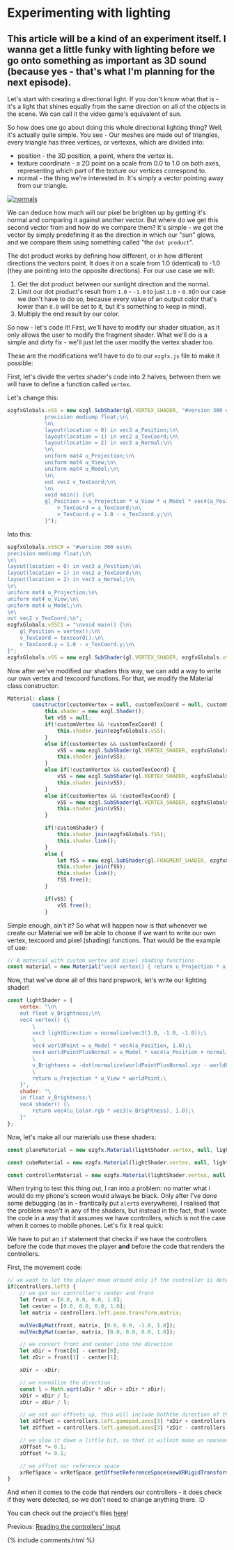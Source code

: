 # Experimenting with lighting

## This article will be a kind of an experiment itself. I wanna get a little funky with lighting before we go onto something as important as 3D sound (because yes - that's what I'm planning for the next episode).

Let's start with creating a directional light. If you don't know what that is - it's a light that shines equally from the same direction on all of the objects in the scene. We can call it the video game's equivalent of sun.

So how does one go about doing this whole directional lighting thing? Well, it's actually quite simple. You see - Our meshes are made out of triangles, every triangle has three vertices, or vertexes, which are divided into:
- position - the 3D position, a point, where the vertex is.
- texture coordinate - a 2D point on a scale from 0.0 to 1.0 on both axes, representing which part of the texture our vertices correspond to.
- normal - the thing we're interested in. It's simply a vector pointing away from our triangle.

[![normals](./data/tutorial9/wikipedia_surface_normals.png)](https://en.wikipedia.org/wiki/File:Surface_normals.svg)

We can deduce how much will our pixel be brighten up by getting it's normal and comparing it against another vector. But where do we get this second vector from and how do we compare them? It's simple - we get the vector by simply predefining it as the direction in which our "sun" glows, and we compare them using something called "the `dot product`".

The dot product works by defining how different, or in how different directions the vectors point. It does it on a scale from 1.0 (identical) to -1.0 (they are pointing into the opposite directions). For our use case we will:
1. Get the dot product between our sunlight direction and the normal.
2. Limit our dot product's result from `1.0` - `-1.0` to just `1.0` - `0.0`(in our case we don't have to do so, because every value of an output color that's lower than `0.0` will be set to it, but it's something to keep in mind).
3. Multiply the end result by our color.

So now - let's code it! First, we'll have to modify our shader situation, as it only allows the user to modify the fragment shader. What we'll do is a simple and dirty fix - we'll just let the user modify the vertex shader too.

These are the modifications we'll have to do to our `ezgfx.js` file to make it possible:

First, let's divide the vertex shader's code into 2 halves, between them we will have to define a function called `vertex`.

Let's change this:
```js
ezgfxGlobals.vSS = new ezgl.SubShader(gl.VERTEX_SHADER, "#version 300 es\n\
			precision mediump float;\n\
			\n\
			layout(location = 0) in vec3 a_Position;\n\
			layout(location = 1) in vec2 a_TexCoord;\n\
			layout(location = 2) in vec3 a_Normal;\n\
			\n\
			uniform mat4 u_Projection;\n\
			uniform mat4 u_View;\n\
			uniform mat4 u_Model;\n\
			\n\
			out vec2 v_TexCoord;\n\
			\n\
			void main() {\n\
			gl_Position = u_Projection * u_View * u_Model * vec4(a_Position, 1.0);\n\
				v_TexCoord = a_TexCoord;\n\
				v_TexCoord.y = 1.0 - v_TexCoord.y;\n\
			}");
```

Into this:
```js
ezgfxGlobals.vSSC0 = "#version 300 es\n\
precision mediump float;\n\
\n\
layout(location = 0) in vec3 a_Position;\n\
layout(location = 1) in vec2 a_TexCoord;\n\
layout(location = 2) in vec3 a_Normal;\n\
\n\
uniform mat4 u_Projection;\n\
uniform mat4 u_View;\n\
uniform mat4 u_Model;\n\
\n\
out vec2 v_TexCoord;\n";
ezgfxGlobals.vSSC1 = "\nvoid main() {\n\
	gl_Position = vertex();\n\
	v_TexCoord = texcoord();\n\
	v_TexCoord.y = 1.0 - v_TexCoord.y;\n\
}";
ezgfxGlobals.vSS = new ezgl.SubShader(gl.VERTEX_SHADER, ezgfxGlobals.vSSC0 + "\nvec4 vertex() { return u_Projection * u_View * u_Model * vec4(a_Position, 1.0); }\nvec2 texcoord() { return a_TexCoord; }\n" + ezgfxGlobals.vSSC1);
```

Now after we've modified our shaders this way, we can add a way to write our own vertex and texcoord functions. For that, we modify the Material class constructor:
```js
Material: class {
		constructor(customVertex = null, customTexCoord = null, customShader = null) {
			this.shader = new ezgl.Shader();
			let vSS = null;
			if(!customVertex && !customTexCoord) {
				this.shader.join(ezgfxGlobals.vSS);
			}
			else if(customVertex && customTexCoord) {
				vSS = new ezgl.SubShader(gl.VERTEX_SHADER, ezgfxGlobals.vSSC0 + customVertex + "\n" + customTexCoord + ezgfxGlobals.vSSC1);
				this.shader.join(vSS);
			}
			else if(!customVertex && customTexCoord) {
				vSS = new ezgl.SubShader(gl.VERTEX_SHADER, ezgfxGlobals.vSSC0 + "vec4 vertex() { return u_Projection * u_View * u_Model * vec4(a_Position, 1.0); }\n" + customTexCoord + ezgfxGlobals.vSSC1);
				this.shader.join(vSS);
			}
			else if(customVertex && !customTexCoord) {
				vSS = new ezgl.SubShader(gl.VERTEX_SHADER, ezgfxGlobals.vSSC0 + customVertex + "\nvec2 texcoord() { return a_TexCoord; }" + ezgfxGlobals.vSSC1);
				this.shader.join(vSS);
			}

			if(!customShader) {
				this.shader.join(ezgfxGlobals.fSS);
				this.shader.link();
			}
			else {
				let fSS = new ezgl.SubShader(gl.FRAGMENT_SHADER, ezgfxGlobals.fSSC0 + customShader + ezgfxGlobals.fSSC1); 
				this.shader.join(fSS);
				this.shader.link();
				fSS.free();
			}

			if(vSS) {
				vSS.free();
			}
```

Simple enough, ain't it? So what will happen now is that whenever we create our Material we will be able to choose if we want to write our own vertex, texcoord and pixel (shading) functions. That would be the example of use:
```js
// A material with custom vertex and pixel shading functions
const material = new Material("vec4 vertex() { return u_Projection * u_View * u_Model * vec4(a_Position, 1.0); }", null, "vec4 shader() { return u_Color * vec4(vec3(0.2), 1.0); }"); 
```

Now, that we've done all of this hard prepwork, let's write our lighting shader!
```js
const lightShader = {
	vertex: "\n\
	out float v_Brightness;\n\
	vec4 vertex() {\
		\
		vec3 lightDirection = normalize(vec3(1.0, -1.0, -1.0));\
		\
		vec4 worldPoint = u_Model * vec4(a_Position, 1.0);\
		vec4 worldPointPlusNormal = u_Model * vec4(a_Position + normalize(a_Normal), 1.0);\
		\
		v_Brightness = -dot(normalize(worldPointPlusNormal.xyz - worldPoint.xyz), lightDirection);\
		\
		return u_Projection * u_View * worldPoint;\
	}",
	shader: "\
	in float v_Brightness;\
	vec4 shader() {\
		return vec4(u_Color.rgb * vec3(v_Brightness), 1.0);\
	}"
};
```

Now, let's make all our materials use these shaders:

```js
const planeMaterial = new ezgfx.Material(lightShader.vertex, null, lightShader.shader);
```

```js
const cubeMaterial = new ezgfx.Material(lightShader.vertex, null, lightShader.shader);
```

```js
const controllerMaterial = new ezgfx.Material(lightShader.vertex, null, lightShader.shader);
```

When trying to test this thing out, I ran into a problem: no matter what i would do my phone's screen would always be black. Only after I've done some debugging (as in - frantically put `alert`s everywhere), I realised that the problem wasn't in any of the shaders, but instead in the fact, that I wrote the code in a way that it assumes we have controllers, which is not the case when it comes to mobile phones. Let's fix it real quick:

We have to put an `if` statement that checks if we have the controllers before the code that moves the player **and** before the code that renders the controllers.

First, the movement code:
```js
// we want to let the player move around only if the controller is detected, otherwise we will be trying to use non-existing values, which would crash our application
if(controllers.left) {
	// we get our controller's center and front
	let front = [0.0, 0.0, 0.0, 1.0];
	let center = [0.0, 0.0, 0.0, 1.0];
	let matrix = controllers.left.pose.transform.matrix;

	mulVecByMat(front, matrix, [0.0, 0.0, -1.0, 1.0]);
	mulVecByMat(center, matrix, [0.0, 0.0, 0.0, 1.0]);

	// we convert front and center into the direction
	let xDir = front[0] - center[0];
	let zDir = front[1] - center[1];

	xDir = -xDir;

	// we normalize the direction
	const l = Math.sqrt(xDir * xDir + zDir * zDir);
	xDir = xDir / l;
	zDir = zDir / l;

	// we set our offsets up, this will include boththe direction of the controller and the directionof our analog sticks
	let xOffset = controllers.left.gamepad.axes[3] *xDir + controllers.left.gamepad.axes[2] * zDir;
	let zOffset = controllers.left.gamepad.axes[3] *zDir - controllers.left.gamepad.axes[2] * xDir;

	// we slow it down a little bit, so that it willnot make us nauseous once we move 
	xOffset *= 0.1; 
	zOffset *= 0.1;

	// we offset our reference space
	xrRefSpace = xrRefSpace.getOffsetReferenceSpace(newXRRigidTransform({x: xOffset, y: 0.0, z: zOffset}); 
}
```

And when it comes to the code that renders our controllers - it does check if they were detected, so we don't need to change anything there. :D

You can check out the project's files [here](https://github.com/beProsto/webxr-tutorial/tree/master/projects/tutorial9)!

Previous: [Reading the controllers' input](tutorial8)

<div GITHUB_API_ID="9"></div>

{% include comments.html %}